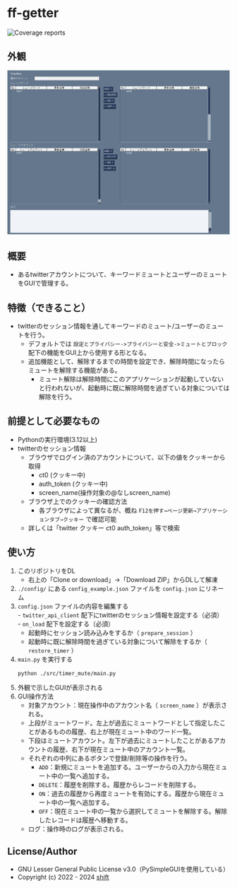 # ff-getter

![Coverage reports](https://img.shields.io/endpoint?url=https://gist.githubusercontent.com/shift4869/ad61760f15c4a67a5c421cf479e3c7e7/raw/04_timer-mute.json)

## 外観
![外観](./image/外観.png)

## 概要
- あるtwitterアカウントについて、キーワードミュートとユーザーのミュートをGUIで管理する。

## 特徴（できること）
- twitterのセッション情報を通してキーワードのミュート/ユーザーのミュートを行う。
    - デフォルトでは `設定とプライバシー->プライバシーと安全->ミュートとブロック` 配下の機能をGUI上から使用する形となる。
    - 追加機能として、解除するまでの時間を設定でき、解除時間になったらミュートを解除する機能がある。
        - ミュート解除は解除時間にこのアプリケーションが起動していないと行われないが、起動時に既に解除時間を過ぎている対象については解除を行う。

## 前提として必要なもの
- Pythonの実行環境(3.12以上)
- twitterのセッション情報
    - ブラウザでログイン済のアカウントについて、以下の値をクッキーから取得
        - ct0 (クッキー中)
        - auth_token (クッキー中)
        - screen_name(操作対象の@なしscreen_name)
    - ブラウザ上でのクッキーの確認方法
        - 各ブラウザによって異なるが、概ね `F12を押す→ページ更新→アプリケーションタブ→クッキー` で確認可能
    - 詳しくは「twitter クッキー ct0 auth_token」等で検索


## 使い方
1. このリポジトリをDL  
    - 右上の「Clone or download」->「Download ZIP」からDLして解凍  
1.  `./config/` にある `config_example.json` ファイルを `config.json` にリネーム  
1.   `config.json` ファイルの内容を編集する  
    -  `twitter_api_client` 配下にtwitterのセッション情報を設定する（必須）  
    -  `on_load` 配下を設定する（必須）  
        - 起動時にセッション読み込みをするか（ `prepare_session` ）  
        - 起動時に既に解除時間を過ぎている対象について解除をするか（ `restore_timer` ）  
1. `main.py` を実行する  
    ```
    python ./src/timer_mute/main.py
    ```
1. 外観で示したGUIが表示される  
1. GUI操作方法  
    - 対象アカウント：現在操作中のアカウント名（ `screen_name` ）が表示される。  
    - 上段がミュートワード。左上が過去にミュートワードとして指定したことがあるものの履歴、右上が現在ミュート中のワード一覧。  
    - 下段はミュートアカウント。左下が過去にミュートしたことがあるアカウントの履歴、右下が現在ミュート中のアカウント一覧。  
    - それぞれの中列にあるボタンで登録/削除等の操作を行う。
        - `ADD`：新規にミュートを追加する。ユーザーからの入力から現在ミュート中の一覧へ追加する。
        - `DELETE`：履歴を削除する。履歴からレコードを削除する。
        - `ON`：過去の履歴から再度ミュートを有効にする。履歴から現在ミュート中の一覧へ追加する。
        - `OFF`：現在ミュート中の一覧から選択してミュートを解除する。解除したレコードは履歴へ移動する。
    - ログ：操作時のログが表示される。  


## License/Author
- GNU Lesser General Public License v3.0（PySimpleGUIを使用している）  
- Copyright (c) 2022 - 2024 [shift](https://twitter.com/_shift4869)
